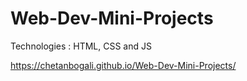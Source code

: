 # Web-Dev-Mini-Projects
Technologies : HTML, CSS and JS

https://chetanbogali.github.io/Web-Dev-Mini-Projects/
